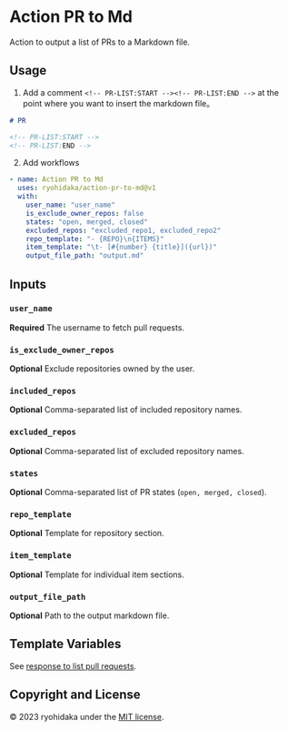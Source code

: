 # Action PR to Md

Action to output a list of PRs to a Markdown file.

## Usage

1. Add a comment `<!-- PR-LIST:START --><!-- PR-LIST:END -->` at the point where you want to insert the markdown file。

```md
# PR

<!-- PR-LIST:START -->
<!-- PR-LIST:END -->
```

2. Add workflows

```yml
- name: Action PR to Md
  uses: ryohidaka/action-pr-to-md@v1
  with:
    user_name: "user_name"
    is_exclude_owner_repos: false
    states: "open, merged, closed"
    excluded_repos: "excluded_repo1, excluded_repo2"
    repo_template: "- {REPO}\n{ITEMS}"
    item_template: "\t- [#{number} {title}]({url})"
    output_file_path: "output.md"
```

## Inputs

### `user_name`

**Required** The username to fetch pull requests.

### `is_exclude_owner_repos`

**Optional** Exclude repositories owned by the user.

### `included_repos`

**Optional** Comma-separated list of included repository names.

### `excluded_repos`

**Optional** Comma-separated list of excluded repository names.

### `states`

**Optional** Comma-separated list of PR states (`open, merged, closed`).

### `repo_template`

**Optional** Template for repository section.

### `item_template`

**Optional** Template for individual item sections.

### `output_file_path`

**Optional** Path to the output markdown file.

## Template Variables

See [response to list pull requests](https://docs.github.com/en/rest/pulls/pulls?apiVersion=2022-11-28#list-pull-requests).

## Copyright and License

© 2023 ryohidaka under the [MIT license](LICENSE.md).
